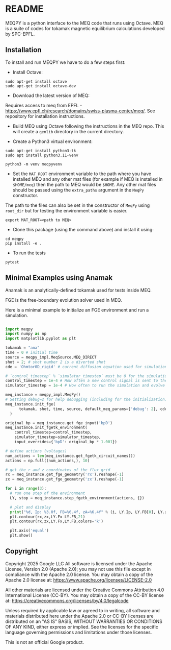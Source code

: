 # README
MEQPY is a python interface to the MEQ code that runs using Octave.
MEQ is a suite of codes for tokamak magnetic equilibrium calculations developed
by SPC-EPFL.

## Installation

To install and run MEQPY we have to do a few steps first:

* Install Octave:
```
sudo apt-get install octave
sudo apt-get install octave-dev
```

* Download the latest version of MEQ:

Requires access to meq from EPFL -
https://www.epfl.ch/research/domains/swiss-plasma-center/meq/. See
repository for installation instructions.

* Build MEQ using Octave following the instructions in the MEQ repo. This will
create a `genlib` directory in the current directory.

* Create a Python3 virtual environment:
```
sudo apt-get install python3-tk
sudo apt install python3.11-venv

python3 -m venv meqpyvenv
```

* Set the `MAT_ROOT` environment variable to the path where you have installed
MEQ and any other mat files (for example if MEQ is installed in `$HOME/meq`)
then the path to MEQ would be `$HOME`. Any other mat files should be passed
using the `extra_paths` argument in the `MeqPy` constructor.

The path to the files can also be set in the constructor of `MeqPy` using
`root_dir` but for testing the environment variable is easier.

```
export MAT_ROOT=<path to MEQ>
```

* Clone this package (using the command above) and install it using:
```
cd meqpy
pip install -e .
```

* To run the tests
```
pytest
```

## Minimal Examples using Anamak
Anamak is an analytically-defined tokamak used for tests inside MEQ.

FGE is the free-boundary evolution solver used in MEQ.

Here is a minimal example to initialize an FGE environment and run a simulation.

```python

import meqpy
import numpy as np
import matplotlib.pyplot as plt

tokamak = "ana"
time = 0 # initial time
source = meqpy_impl.MeqSource.MEQ_DIRECT
shot = 2; # shot number 2 is a diverted shot
cde = 'Ohmtor0D_rigid' # current diffusion equation used for simulation

# `control_timestep` % `simulator_timestep` must be 0 for the simulation to run.
control_timestep = 1e-4 # How often a new control signal is sent to the environment
simulator_timestep = 1e-4 # How often to run the simulation and evolve the simulation state

meq_instance = meqpy_impl.MeqPy()
# Setting debug=2 for help debugging (including for the initialization)
meq_instance.init_fge(
      tokamak, shot, time, source, default_meq_params={'debug': 2}, cde=cde
  )

original_bp = meq_instance.get_fge_input('bpD')
meq_instance.init_fgetk_environment(
    control_timestep=control_timestep,
    simulator_timestep=simulator_timestep,
    input_overrides={'bpD': original_bp * 1.001})

# define actions (voltages)
num_actions = len(meq_instance.get_fgetk_circuit_names())
actions = np.full((num_actions,), 10)

# get the r and z coordinates of the flux grid
rx = meq_instance.get_fge_geometry('rx').reshape(-1)
zx = meq_instance.get_fge_geometry('zx').reshape(-1)

for i in range(3):
  # run one step of the environment
  LY, stop = meq_instance.step_fgetk_environment(actions, {})

  # plot and display
  print("%d, Ip: %3.0f, FB=%6.4f, zA=%6.4f" % (i, LY.Ip, LY.FB[0], LY.zA[0]))
  plt.contour(rx,zx,LY.Fx-LY.FB,21)
  plt.contour(rx,zx,LY.Fx,LY.FB,colors='k')

  plt.axis('equal')
  plt.show()
```

## Copyright

Copyright 2025 Google LLC
All software is licensed under the Apache License, Version 2.0 (Apache 2.0);
you may not use this file except in compliance with the Apache 2.0 license.
You may obtain a copy of the Apache 2.0 license at:
https://www.apache.org/licenses/LICENSE-2.0

All other materials are licensed under the Creative Commons Attribution 4.0
International License (CC-BY). You may obtain a copy of the CC-BY license at:
https://creativecommons.org/licenses/by/4.0/legalcode

Unless required by applicable law or agreed to in writing, all software and
materials distributed here under the Apache 2.0 or CC-BY licenses are
distributed on an "AS IS" BASIS, WITHOUT WARRANTIES OR CONDITIONS OF ANY KIND,
either express or implied. See the licenses for the specific language governing
permissions and limitations under those licenses.

This is not an official Google product.
